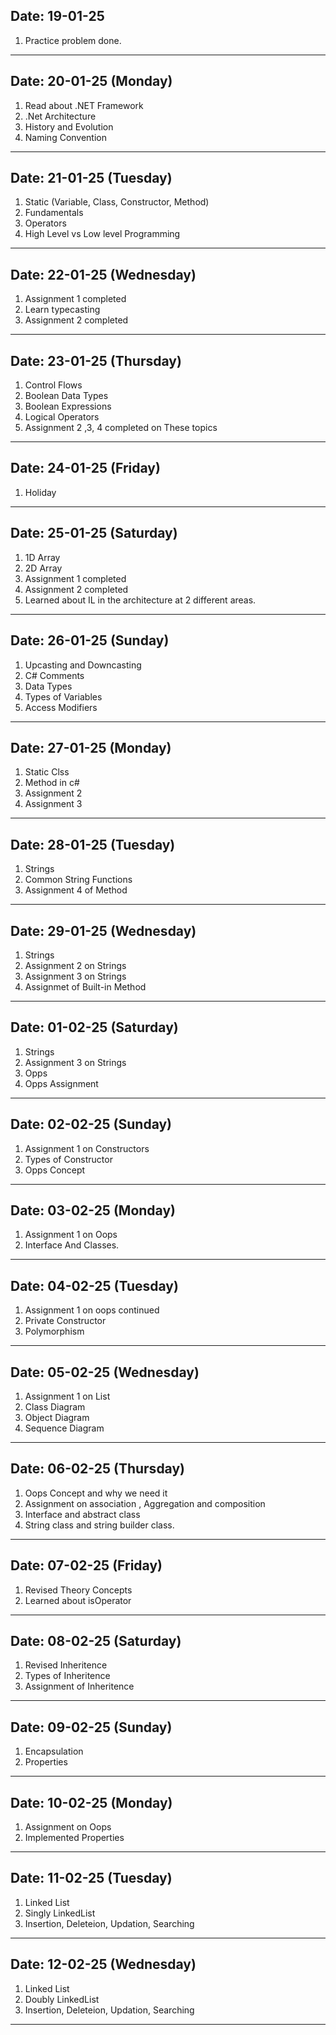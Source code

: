 Date: 19-01-25
-------------- 
1. Practice problem done.

***************************************************************************

Date: 20-01-25 (Monday)
-----------------------
1. Read about .NET Framework
2. .Net Architecture
3. History and Evolution
4. Naming Convention

***************************************************************************

Date: 21-01-25 (Tuesday)
-----------------------
1. Static (Variable, Class, Constructor, Method)
2. Fundamentals
3. Operators
4. High Level vs Low level Programming

****************************************************************************

Date: 22-01-25 (Wednesday)
--------------------------
1. Assignment 1 completed 
2. Learn typecasting
3. Assignment 2 completed 

****************************************************************************

Date: 23-01-25 (Thursday)
--------------------------
1. Control Flows
2. Boolean Data Types
3. Boolean Expressions
4. Logical Operators
5. Assignment 2 ,3, 4 completed on These topics  

****************************************************************************

Date: 24-01-25 (Friday)
--------------------------
1. Holiday

****************************************************************************

Date: 25-01-25 (Saturday)
--------------------------
1. 1D Array
2. 2D Array
3. Assignment 1 completed   
4. Assignment 2 completed
5. Learned about IL in the architecture at 2 different areas.

****************************************************************************

Date: 26-01-25 (Sunday)
--------------------------
1. Upcasting and Downcasting
2. C# Comments
3. Data Types
4. Types of Variables 
5. Access Modifiers

****************************************************************************

Date: 27-01-25 (Monday)  
--------------------------
1. Static Clss
2. Method in c#
3. Assignment 2
4. Assignment 3

****************************************************************************

Date: 28-01-25 (Tuesday)  
--------------------------
1. Strings
2. Common String Functions
3. Assignment 4 of Method

****************************************************************************

Date: 29-01-25 (Wednesday)  
--------------------------
1. Strings
2. Assignment 2 on Strings
3. Assignment 3 on Strings
4. Assignmet of Built-in Method

****************************************************************************

Date: 01-02-25 (Saturday)
--------------------------
1. Strings
2. Assignment 3 on Strings
3. Opps
4. Opps Assignment

****************************************************************************


Date: 02-02-25 (Sunday)
--------------------------
1. Assignment 1 on Constructors
2. Types of Constructor
3. Opps Concept

****************************************************************************

Date: 03-02-25 (Monday)  
--------------------------
1. Assignment 1 on Oops
2. Interface And Classes.

****************************************************************************

Date: 04-02-25 (Tuesday)  
--------------------------
1. Assignment 1 on oops continued
2. Private Constructor
3. Polymorphism

****************************************************************************

Date: 05-02-25 (Wednesday)
--------------------------
1. Assignment 1 on List
2. Class Diagram 
3. Object Diagram
4. Sequence Diagram

****************************************************************************

Date: 06-02-25 (Thursday)
--------------------------
1. Oops Concept and why we need it 
2. Assignment on association , Aggregation and composition
3. Interface and abstract class
4. String class and string builder class.

****************************************************************************

Date: 07-02-25 (Friday)
--------------------------
1. Revised Theory Concepts
2. Learned about isOperator

****************************************************************************

Date: 08-02-25 (Saturday)
--------------------------
1. Revised Inheritence
2. Types of Inheritence
3. Assignment of Inheritence

****************************************************************************
Date: 09-02-25 (Sunday)
--------------------------
1. Encapsulation
2. Properties

****************************************************************************
Date: 10-02-25 (Monday)
--------------------------
1. Assignment on Oops
2. Implemented Properties

****************************************************************************
Date: 11-02-25 (Tuesday)
--------------------------
1. Linked List
2. Singly LinkedList
3. Insertion, Deleteion, Updation, Searching

****************************************************************************
Date: 12-02-25 (Wednesday)
--------------------------
1. Linked List
2. Doubly LinkedList
3. Insertion, Deleteion, Updation, Searching
****************************************************************************

